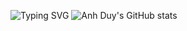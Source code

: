 ![Typing SVG](https://readme-typing-svg.herokuapp.com?font=Fira+Code&size=22&pause=1000&color=FF69B4&center=true&width=435&lines=Hello%2C+I'm+Anh+Duy!;Welcome+to+my+GitHub+Profile!+❤️)
![Anh Duy's GitHub stats](https://github-readme-stats.vercel.app/api?username=anhduy2208&show_icons=true&theme=radical)
